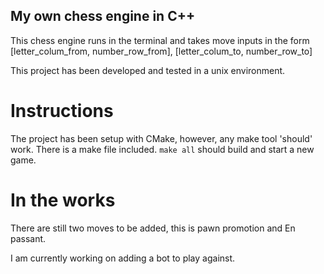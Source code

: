 ## My own chess engine in C++
This chess engine runs in the terminal and takes move inputs in the form [letter_colum_from, number_row_from], [letter_colum_to, number_row_to]

This project has been developed and tested in a unix environment.

# Instructions
The project has been setup with CMake, however, any make tool 'should' work.
There is a make file included.
`make all`
should build and start a new game.

# In the works
There are still two moves to be added, this is pawn promotion and En passant.

I am currently working on adding a bot to play against.
